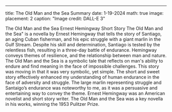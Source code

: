 ---
title: The Old Man and the Sea Summary
date: 1-19-2024
math: true
image:
  placement: 2
  caption: "Image credit: DALL-E 3"

The Old Man and the Sea
Ernest Hemingway
Short Story
The Old Man and the Sea" is a novella by Ernest Hemingway that tells the story of Santiago, an aging Cuban fisherman, and his epic struggle with a giant marlin in the Gulf Stream. Despite his skill and determination, Santiago is tested by the relentless fish, resulting in a three-day battle of endurance. Hemingway conveys themes of resilience, and the relationship between man and nature. The Old Man and the Sea is a symbolic tale that reflects on man's ability to endure and find meaning in the face of impossible challenges.
This story was moving in that it was very symbolic, yet simple. The short and sweet story effectively enhanced my understanding of human endurance in the face of adversity and struggle. The large marlin representing struggle and Santaigo’s endurance was noteworthy to me, as it was a persuasive and entertaining way to convey the theme.
Ernest Hemingway was an American novelist and short story writer. The Old Man and the Sea was a key novella in his works, winning the 1953 Pulitzer Prize.
